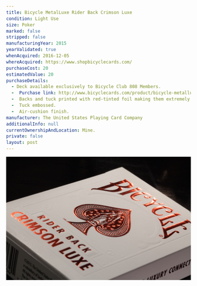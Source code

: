 ```yaml
---
title: Bicycle MetalLuxe Rider Back Crimson Luxe
condition: Light Use
size: Poker
marked: false
stripped: false
manufacturingYear: 2015
yearValidated: true
whenAcquired: 2016-12-05
whereAcquired: https://www.shopbicyclecards.com/
purchaseCost: 20
estimatedValue: 20
purchaseDetails:
  - Deck available exclusively to Bicycle Club 808 Members.
  -  Purchase link: http://www.bicyclecards.com/product/bicycle-metalluxe-crimson-luxe-playing-cards/#filter
  -  Backs and tuck printed with red-tinted foil making them extremely shiny and attractive.
  -  Tuck embossed.
  -  Air-cushion finish.
manufacturer: The United States Playing Card Company
additionalInfo: null
currentOwnershipAndLocation: Mine.
private: false
layout: post
---
```


![The Tuck](./deck.jpg 'the tuck')
